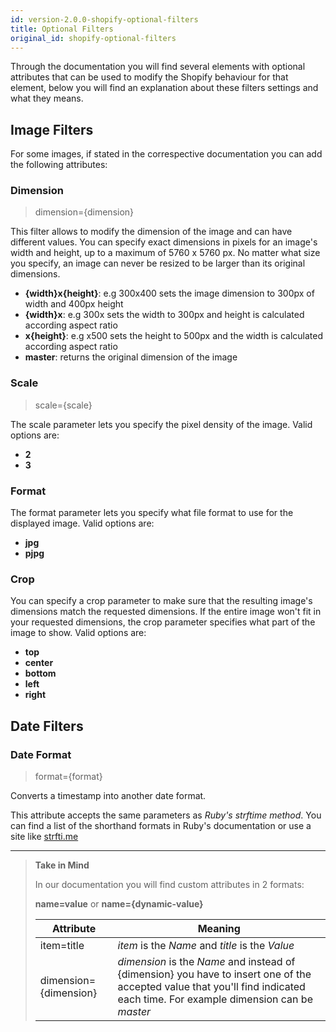 ```yaml
---
id: version-2.0.0-shopify-optional-filters
title: Optional Filters
original_id: shopify-optional-filters
---
```


Through the documentation you will find several elements with optional attributes that can be used to modify the Shopify behaviour for that element, below you will find an explanation about these filters settings and what they means.


## Image Filters

For some images, if stated in the correspective documentation you can add the following attributes:

### Dimension

> dimension={dimension}

This filter allows to modify the dimension of the image and can have different values. You can specify exact dimensions in pixels for an image's width and height, up to a maximum of 5760 x 5760 px. No matter what size you specify, an image can never be resized to be larger than its original dimensions.

* **{width}x{height}**: e.g 300x400 sets the image dimension to 300px of width and 400px height
* **{width}x**: e.g 300x sets the width to 300px and height is calculated according aspect ratio
* **x{height}**: e.g x500 sets the height to 500px and the width is calculated according aspect ratio
* **master**: returns the original dimension of the image


### Scale

> scale={scale}

The scale parameter lets you specify the pixel density of the image. Valid options are:

* **2**
* **3**

### Format

The format parameter lets you specify what file format to use for the displayed image. Valid options are:

* **jpg**
* **pjpg**

### Crop

You can specify a crop parameter to make sure that the resulting image's dimensions match the requested dimensions. If the entire image won't fit in your requested dimensions, the crop parameter specifies what part of the image to show. Valid options are:

* **top**
* **center**
* **bottom**
* **left**
* **right**


## Date Filters


### Date Format

> format={format}

Converts a timestamp into another date format.

This attribute accepts the same parameters as *Ruby's strftime method*. You can find a list of the shorthand formats in Ruby's documentation or use a site like [strfti.me](http://www.strfti.me/)




---------
> **Take in Mind**
>
> In our documentation you will find custom attributes in 2 formats:
>
> **name=value** or **name={dynamic-value}**
>
>
> **Attribute**             | **Meaning** | 
> -------------             | --------------- |
> | item=title              | *item* is the *Name* and *title* is the *Value* |
> | dimension={dimension}   | *dimension* is the *Name* and instead of {dimension} you have to insert one of the accepted value that you'll find indicated each time. For example dimension can be *master*|